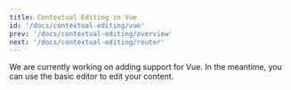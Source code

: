 ```yaml
---
title: Contextual Editing in Vue
id: '/docs/contextual-editing/vue'
prev: '/docs/contextual-editing/overview'
next: '/docs/contextual-editing/router'
---
```


We are currently working on adding support for Vue. In the meantime, you can use the basic editor to edit your content.
